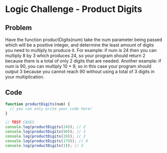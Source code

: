 # Logic Challenge - Product Digits

## Problem

Have the function productDigits(num) take the num parameter being passed which will be a positive integer, and determine the least amount of digits you need to multiply to produce it. For example: if num is 24 then you can multiply 8 by 3 which produces 24, so your program should return 2 because there is a total of only 2 digits that are needed. Another example: if num is 90, you can multiply 10 * 9, so in this case your program should output 3 because you cannot reach 90 without using a total of 3 digits in your multiplication.

## Code

```JavaScript
function productDigits(num) {
  // you can only write your code here!
}

// TEST CASES
console.log(productDigits(24)); // 2
console.log(productDigits(90)); // 3
console.log(productDigits(20)); // 2
console.log(productDigits(179)); // 4
console.log(productDigits(1)); // 2
```
